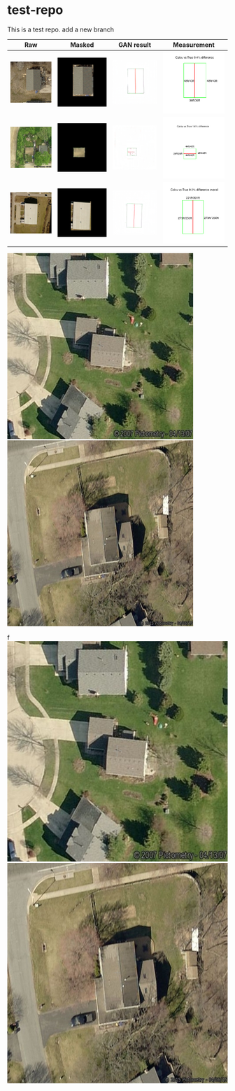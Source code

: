 test-repo
=========

This is a test repo.
add a new branch

Raw |  Masked | GAN result | Measurement
:-------------------------:|:-------------------------:|:-------------------------:|:-------------------------:
![alt text](result/10790054.jpg) | ![alt text](result/10790054_masked_real_A.png) | ![alt text](result/10790054_masked_fake_B.png)| ![alt text](result/eave_rake_ridge_10790054(1).png)
![alt text](result/10836540.jpg) | ![alt text](result/10836540_masked_real_A.png) | ![alt text](result/10836540_masked_fake_B.png)| ![alt text](result/eave_rake_ridge_10836540(1).png)
![alt text](result/12761798.jpg) | ![alt text](result/12761798_masked_real_A.png) | ![alt text](result/12761798_masked_fake_B.png)| ![alt text](result/eave_rake_ridge_12761798.png)

<img src="raw_img1/11342747.jpg" width="425"/> <img src="raw_img1/11530374.jpg" width="425"/> 




f
![alt-text-1](raw_img1/11342747.jpg "title-1") ![alt-text-2](raw_img1/11530374.jpg "title-2")
   

